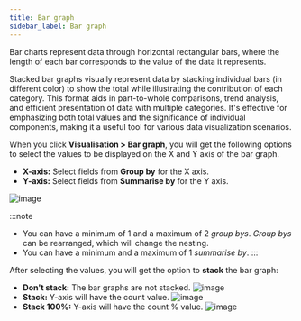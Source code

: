```yaml
---
title: Bar graph
sidebar_label: Bar graph
---
```


Bar charts represent data through horizontal rectangular bars, where the length of each bar corresponds to the value of the data it represents.
 
Stacked bar graphs visually represent data by stacking individual bars (in different color) to show the total while illustrating the contribution of each category. This format aids in part-to-whole comparisons, trend analysis, and efficient presentation of data with multiple categories. It's effective for emphasizing both total values and the significance of individual components, making it a useful tool for various data visualization scenarios.

When you click **Visualisation > Bar graph**, you will get the following options to select the values to be displayed on the X and Y axis of the bar graph.

- **X-axis:** Select fields from **Group by** for the X axis.
- **Y-axis:** Select fields from **Summarise by** for the Y axis.

![image](https://imgur.com/hVVzonm.png)

:::note
- You can have a minimum of 1 and a maximum of 2 *group bys*. *Group bys* can be rearranged, which will change the nesting.
- You can have a minimum and a maximum of 1 *summarise by*.
:::

After selecting the values, you will get the option to **stack** the bar graph:

- **Don't stack:** The bar graphs are not stacked.
    ![image](https://imgur.com/En8tFpT.png)
- **Stack:** Y-axis will have the count value.
    ![image](https://imgur.com/6Xt0Axu.png)
- **Stack 100%:** Y-axis will have the count % value.
    ![image](https://imgur.com/brSJffA.png)


